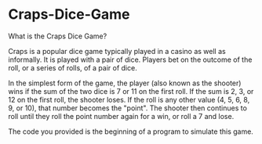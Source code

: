 # Craps-Dice-Game

What is the Craps Dice Game?


Craps is a popular dice game typically played in a casino as well as informally. It is played with a pair of dice. Players bet on the outcome of the roll, or a series of rolls, of a pair of dice.

In the simplest form of the game, the player (also known as the shooter) wins if the sum of the two dice is 7 or 11 on the first roll. If the sum is 2, 3, or 12 on the first roll, the shooter loses. If the roll is any other value (4, 5, 6, 8, 9, or 10), that number becomes the "point". The shooter then continues to roll until they roll the point number again for a win, or roll a 7 and lose.

The code you provided is the beginning of a program to simulate this game.
